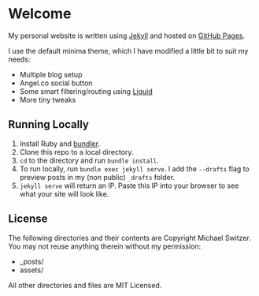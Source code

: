# Welcome
My personal website is written using [Jekyll](https://jekyllrb.com) and hosted on [GitHub Pages](https://pages.github.com/).

I use the default minima theme, which I have modified a little bit to suit my needs:

* Multiple blog setup
* Angel.co social button
* Some smart filtering/routing using [Liquid](https://help.shopify.com/themes/liquid/basics)
* More tiny tweaks

## Running Locally
1. Install Ruby and [bundler](http://bundler.io/).
2. Clone this repo to a local directory.
3. `cd` to the directory and run `bundle install`.
4. To run locally, run `bundle exec jekyll serve`. I add the `--drafts` flag to preview posts in my (non public) `_drafts` folder.
5. `jekyll serve` will return an IP. Paste this IP into your browser to see what your site will look like.

## License

The following directories and their contents are Copyright Michael Switzer. You may not reuse anything therein without my permission:

* _posts/
* assets/

All other directories and files are MIT Licensed.
